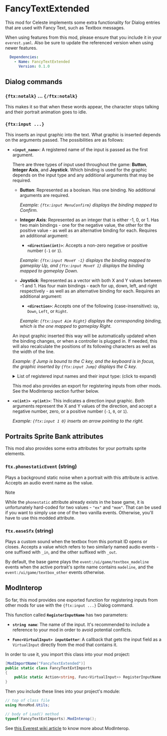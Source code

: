 # FancyTextExtended

This mod for Celeste implements some extra functionality for Dialog entries that are used with Fancy Text, such as Textbox messages.

When using features from this mod, please ensure that you include it in your `everest.yaml`. Also be sure to update the referenced version when using newer features.

```yaml
  Dependencies:
    - Name: FancyTextExtended
      Version: 0.1.0
```

## Dialog commands

### **`{ftx:notalk}` ... `{/ftx:notalk}`**
This makes it so that when these words appear, the character stops talking and their portrait animation goes to idle.

### **`{ftx:input ...}`**
This inserts an input graphic into the text. What graphic is inserted depends on the arguments passed. The possibilities are as follows:

- **`<input_name>`**: A registered name of the input is passed as the first argument.

  There are three types of input used throughout the game: **Button**, **Integer Axis**, and **Joystick**. Which binding is used for the graphic depends on the input type and any additional arguments that may be required.

  - **Button**: Represented as a boolean. Has one binding. No additional arguments are required.
    
    *Example: `{ftx:input MenuConfirm}` displays the binding mapped to Confirm.*

  - **Integer Axis**: Represented as an integer that is either -1, 0, or 1. Has two main bindings - one for the negative value, the other for the positive value - as well as an alternative binding for each. Requires an additional argument:

    - **`<direction(int)>`**: Accepts a non-zero negative or positive number (`-1` or `1`).

    *Example: `{ftx:input MoveY -1}` displays the binding mapped to gameplay Up, and `{ftx:input MoveY 1}` displays the binding mapped to gameplay Down.*

  - **Joystick**: Represented as a vector with both X and Y values between -1 and 1. Has four main bindings - each for up, down, left, and right respectively - as well as an alternative binding for each. Requires an additional argument:

    - **`<direction>`**: Accepts one of the following (case-insensitive): `Up`, `Down`, `Left`, or `Right`.

    *Example: `{ftx:input Aim Right}` displays the corresponding binding, which is the one mapped to gameplay Right.*

  An input graphic inserted this way will be automatically updated when the binding changes, or when a controller is plugged in. If needed, this will also recalculate the positions of its following characters as well as the width of the line.

  *Example: if Jump is bound to the C key, and the keyboard is in focus, the graphic inserted by `{ftx:input Jump}` displays the C key.*

  <details>
    <summary>List of registered input names and their input type: (click to expand)</summary>

      "ESC" - Button:
        The Escape key. Usually the alternative to Pause or MenuCancel.
      
      "Pause" - Button:
        Pauses the gameplay and brings up the pause menu.
      
      "MenuLeft" - Button:
        Used in menus to navigate to the left.
      
      "MenuRight" - Button:
        Used in menus to navigate to the right.
      
      "MenuUp" - Button:
        Used in menus to navigate upwards.
      
      "MenuDown" - Button:
        Used in menus to navigate downwards.
      
      "MenuConfirm" - Button:
        Used in menus to confirm or advance.
      
      "MenuCancel" - Button:
        Used in menus to cancel or go back.
      
      "MenuJournal" - Button:
        Used in the overworld to bring up the journal.
      
      "QuickRestart" - Button:
        Pauses the gameplay and goes straight to the restart menu.
      
      "MoveX" - Integer Axis:
        Moves the player left (-ve) or right (+ve).
      
      "MoveY" - Integer Axis:
        Makes the player look up (-ve) or crouch down (+ve) when grounded, or moves them up or down when holding on to a wall. If in mid-air, bringing it down makes the player fall faster.
      
      "GliderMoveY" - Integer Axis:
        Used when the player is holding a Glider to either slow their descent (up, -ve) or make them fall faster (down, +ve). Shares bindings with MoveY.
      
      "Aim" - Joystick:
        Used by the player to aim their dash or boost, and also to move the view when using a Lookout. Shares bindings with MoveX and MoveY.
      
      "Feather" - Joystick:
        Used by the player in swim state or Feather state to navigate. Shares bindings with MoveX and MoveY.
      
      "MountainAim" - Joystick:
        Used in the overworld and level complete screens to pan the view. Hard bound to keys WASD and the right thumbstick.
      
      "Jump" - Button:
        Makes the player jump from the ground. Releasing it cuts their jump height short.
      
      "Dash" - Button:
        Makes the player start dashing.
      
      "Grab" - Button:
        When held down, makes the player grab and hold on to a wall when close to it, or pick up a holdable object.
      
      "Talk" - Button:
        Makes the player interact with NPCs and various objects.
      
      "CrouchDash" - Button:
        A relatively recent addition as a binding, which makes the player execute an advanced move where they enter a crouched state mid-air and start dashing. That crouched state is maintained throughout the dash, allowing the player to squeeze through tight gaps.
        More commonly called the "Demodash" in honour of Demo Jameson who discovered the move.
  </details>

  This mod also provides an export for registering inputs from other mods. See the ModInterop section further below.

- **`<x(int)> <y(int)>`**: This indicates a direction input graphic. Both arguments represent the X and Y values of the direction, and accept a negative number, zero, or a positive number (`-1`, `0`, or `1`).
  
  *Example: `{ftx:input 1 0}` inserts an arrow pointing to the right.*

## Portraits Sprite Bank attributes

This mod also provides some extra attributes for your portraits sprite elements.

### **`ftx.phonestaticEvent` (string)**

Plays a background static noise when a portrait with this attribute is active. Accepts an audio event name as the value.

> [!Note]
> 
> While the `phonestatic` attribute already exists in the base game, it is unfortunately hard-coded for two values - `"ex"` and `"mom"`. That can be used if you want to simply use one of the two vanilla events. Otherwise, you'll have to use this modded attribute.

### **`ftx.easeSfx` (string)**

Plays a custom sound when the textbox from this portrait ID opens or closes. Accepts a value which refers to two similarly named audio events - one suffixed with `_in`, and the other suffixed with `_out`.

By default, the base game plays the `event:/ui/game/textbox_madeline` events when the active portrait's sprite name contains `madeline`, and the `event:/ui/game/textbox_other` events otherwise.

## ModInterop

So far, this mod provides one exported function for registering inputs from other mods for use with the `{ftx:input ...}` Dialog command.

This function called **`RegisterInputName`** has two parameters:

- **`string name`**: The name of the input. It's recommended to include a reference to your mod in order to avoid potential conflicts.

- **`Func<VirtualInput> inputGetter`**: A callback that gets the input field as a `VirtualInput` directly from the mod that contains it.

In order to use it, you import this class into your mod project:
```cs
[ModImportName("FancyTextExtended")]
public static class FancyTextExtImports
{
    public static Action<string, Func<VirtualInput>> RegisterInputName;
}
```

Then you include these lines into your project's module:
```cs
// top of class file
using MonoMod.Utils;

// body of Load() method
typeof(FancyTextExtImports).ModInterop();
```

See [this Everest wiki article](https://github.com/EverestAPI/Resources/wiki/Cross-Mod-Functionality#modinterop) to know more about ModInterop.
